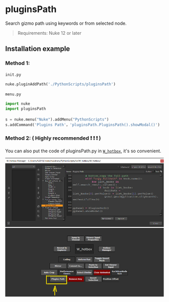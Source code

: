 # pluginsPath

Search gizmo path using keywords or from selected node.

> Requirements: Nuke 12 or later

## Installation example

### Method 1:

`init.py`

```python
nuke.pluginAddPath('./PythonScripts/pluginsPath')
```

`menu.py`

```python
import nuke
import pluginsPath

s = nuke.menu("Nuke").addMenu("PythonScripts")
s.addCommand('Plugins Path'，'pluginsPath.PluginsPath().showModal()')
```

### Method 2: ( Highly recommended :exclamation: :exclamation: :exclamation: )

You can also put the code of pluginsPath.py in [`W_hotbox`](https://www.nukepedia.com/python/ui/w_hotbox), it's so convenient.


<img src="/images/W_hotbox_pluginsPath.png">

<img src="/images/W_hotbox_pluginsPath_2.png">

